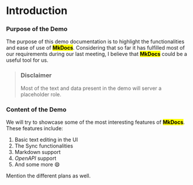 # Introduction

### Purpose of the Demo <a href="#purpose-of-the-demo" id="purpose-of-the-demo"></a>

The purpose of this demo documentation is to highlight the functionalities and ease of use of <mark >**MkDocs**</mark>. Considering that so far it has fulfilled most of our requirements during our last meeting, I believe that <mark>**MkDocs**</mark> could be a useful tool for us. 

> ### Disclaimer
>
>Most of the text and data present in the demo will server a placeholder role.

### Content of the Demo <a href="#content-of-the-demo" id="content-of-the-demo"></a>

We will try to showcase some of the most interesting features of <mark>**MkDocs**</mark>. These features include:

1. Basic text editing in the UI
2. The Sync functionalities
3. Markdown support
4. _OpenAPI_ support
5. And some more 😄​



Mention the different plans as well.